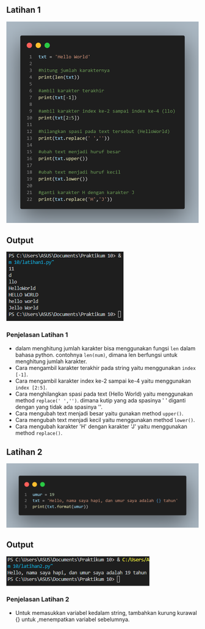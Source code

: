 ## Latihan 1

![foto5](foto/foto5.png)

## Output

![foto3](foto/foto3.png)

### Penjelasan Latihan 1
- dalam menghitung jumlah karakter bisa menggunakan fungsi `len` dalam bahasa python. contohnya `len(num)`, dimana len berfungsi untuk menghitung jumlah karakter.
- Cara mengambil karakter terakhir pada string yaitu menggunakan `index [-1]`.
- Cara mengambil karakter index ke-2 sampai ke-4 yaitu menggunakan `index [2:5]`.
- Cara menghilangkan spasi pada text (Hello World) yaitu menggunakan method `replace(' ','')`. dimana kutip yang ada spasinya ' ' diganti dengan yang tidak ada spasinya ''.
- Cara mengubah text menjadi besar yaitu gunakan method `upper()`.
- Cara mengubah text menjadi kecil yaitu menggunakan method `lower()`.
- Cara mengubah karakter 'H' dengan karakter 'J' yaitu menggunakan method `replace()`.

## Latihan 2

![foto2](foto/foto2.png)

## Output

![foto4](foto/foto4.png)

### Penjelasan Latihan 2
- Untuk memasukkan variabel kedalam string, tambahkan kurung kurawal {} untuk ,menempatkan variabel sebelumnya.
